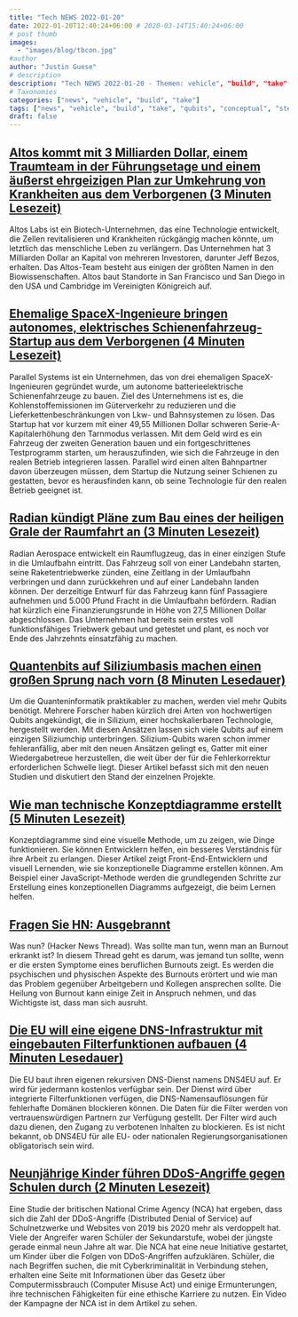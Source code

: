 ```yaml
---
title: "Tech NEWS 2022-01-20"
date: 2022-01-20T12:40:24+06:00 # 2020-03-14T15:40:24+06:00
# post thumb
images:
  - "images/blog/tbcon.jpg"
#author
author: "Justin Guese"
# description
description: "Tech NEWS 2022-01-20 - Themen: vehicle", "build", "take"
# Taxonomies
categories: ["news", "vehicle", "build", "take"]
tags: ["news", "vehicle", "build", "take", "qubits", "conceptual", "stealth"]
draft: false
---
```


## [Altos kommt mit 3 Milliarden Dollar, einem Traumteam in der Führungsetage und einem äußerst ehrgeizigen Plan zur Umkehrung von Krankheiten aus dem Verborgenen (3 Minuten Lesezeit)](https://www.fiercebiotech.com/biotech/altos-bursts-out-stealth-3b-a-dream-team-c-suite-and-a-wildly-ambitious-plan-to-reverse)

 Altos Labs ist ein Biotech-Unternehmen, das eine Technologie entwickelt, die Zellen revitalisieren und Krankheiten rückgängig machen könnte, um letztlich das menschliche Leben zu verlängern. Das Unternehmen hat 3 Milliarden Dollar an Kapital von mehreren Investoren, darunter Jeff Bezos, erhalten. Das Altos-Team besteht aus einigen der größten Namen in den Biowissenschaften. Altos baut Standorte in San Francisco und San Diego in den USA und Cambridge im Vereinigten Königreich auf.

## [Ehemalige SpaceX-Ingenieure bringen autonomes, elektrisches Schienenfahrzeug-Startup aus dem Verborgenen (4 Minuten Lesezeit)](https://techcrunch.com/2022/01/19/former-spacex-engineers-bring-autonomous-electric-rail-vehicle-startup-out-of-stealth/)

 Parallel Systems ist ein Unternehmen, das von drei ehemaligen SpaceX-Ingenieuren gegründet wurde, um autonome batterieelektrische Schienenfahrzeuge zu bauen. Ziel des Unternehmens ist es, die Kohlenstoffemissionen im Güterverkehr zu reduzieren und die Lieferkettenbeschränkungen von Lkw- und Bahnsystemen zu lösen. Das Startup hat vor kurzem mit einer 49,55 Millionen Dollar schweren Serie-A-Kapitalerhöhung den Tarnmodus verlassen. Mit dem Geld wird es ein Fahrzeug der zweiten Generation bauen und ein fortgeschrittenes Testprogramm starten, um herauszufinden, wie sich die Fahrzeuge in den realen Betrieb integrieren lassen. Parallel wird einen alten Bahnpartner davon überzeugen müssen, dem Startup die Nutzung seiner Schienen zu gestatten, bevor es herausfinden kann, ob seine Technologie für den realen Betrieb geeignet ist.

## [Radian kündigt Pläne zum Bau eines der heiligen Grale der Raumfahrt an (3 Minuten Lesezeit)](https://arstechnica.com/science/2022/01/radian-announces-plans-to-build-one-of-the-holy-grails-of-spaceflight/)

 Radian Aerospace entwickelt ein Raumflugzeug, das in einer einzigen Stufe in die Umlaufbahn eintritt. Das Fahrzeug soll von einer Landebahn starten, seine Raketentriebwerke zünden, eine Zeitlang in der Umlaufbahn verbringen und dann zurückkehren und auf einer Landebahn landen können. Der derzeitige Entwurf für das Fahrzeug kann fünf Passagiere aufnehmen und 5.000 Pfund Fracht in die Umlaufbahn befördern. Radian hat kürzlich eine Finanzierungsrunde in Höhe von 27,5 Millionen Dollar abgeschlossen. Das Unternehmen hat bereits sein erstes voll funktionsfähiges Triebwerk gebaut und getestet und plant, es noch vor Ende des Jahrzehnts einsatzfähig zu machen.

## [Quantenbits auf Siliziumbasis machen einen großen Sprung nach vorn (8 Minuten Lesedauer)](https://arstechnica.com/science/2022/01/silicon-based-qubits-take-a-big-leap-forward/)

 Um die Quanteninformatik praktikabler zu machen, werden viel mehr Qubits benötigt. Mehrere Forscher haben kürzlich drei Arten von hochwertigen Qubits angekündigt, die in Silizium, einer hochskalierbaren Technologie, hergestellt werden. Mit diesen Ansätzen lassen sich viele Qubits auf einem einzigen Siliziumchip unterbringen. Silizium-Qubits waren schon immer fehleranfällig, aber mit den neuen Ansätzen gelingt es, Gatter mit einer Wiedergabetreue herzustellen, die weit über der für die Fehlerkorrektur erforderlichen Schwelle liegt. Dieser Artikel befasst sich mit den neuen Studien und diskutiert den Stand der einzelnen Projekte.

## [Wie man technische Konzeptdiagramme erstellt (5 Minuten Lesezeit)](https://krutiepatel.com/blog/how-to-create-technical-conceptual-diagrams)

 Konzeptdiagramme sind eine visuelle Methode, um zu zeigen, wie Dinge funktionieren. Sie können Entwicklern helfen, ein besseres Verständnis für ihre Arbeit zu erlangen. Dieser Artikel zeigt Front-End-Entwicklern und visuell Lernenden, wie sie konzeptionelle Diagramme erstellen können. Am Beispiel einer JavaScript-Methode werden die grundlegenden Schritte zur Erstellung eines konzeptionellen Diagramms aufgezeigt, die beim Lernen helfen.

## [Fragen Sie HN: Ausgebrannt](https://news.ycombinator.com/item?id=30000069/1/0100017e77323868-8466310c-4edc-4622-bf63-577c274ffb77-000000/oocJ4xIPkUJaliJgVsncKF-pxBTpqgJenj3HV4txX4I=233)

 Was nun? (Hacker News Thread). Was sollte man tun, wenn man an Burnout erkrankt ist? In diesem Thread geht es darum, was jemand tun sollte, wenn er die ersten Symptome eines beruflichen Burnouts zeigt. Es werden die psychischen und physischen Aspekte des Burnouts erörtert und wie man das Problem gegenüber Arbeitgebern und Kollegen ansprechen sollte. Die Heilung von Burnout kann einige Zeit in Anspruch nehmen, und das Wichtigste ist, dass man sich ausruht.

## [Die EU will eine eigene DNS-Infrastruktur mit eingebauten Filterfunktionen aufbauen (4 Minuten Lesedauer)](https://therecord.media/eu-wants-to-build-its-own-dns-infrastructure-with-built-in-filtering-capabilities/)

 Die EU baut ihren eigenen rekursiven DNS-Dienst namens DNS4EU auf. Er wird für jedermann kostenlos verfügbar sein. Der Dienst wird über integrierte Filterfunktionen verfügen, die DNS-Namensauflösungen für fehlerhafte Domänen blockieren können. Die Daten für die Filter werden von vertrauenswürdigen Partnern zur Verfügung gestellt. Der Filter wird auch dazu dienen, den Zugang zu verbotenen Inhalten zu blockieren. Es ist nicht bekannt, ob DNS4EU für alle EU- oder nationalen Regierungsorganisationen obligatorisch sein wird.

## [Neunjährige Kinder führen DDoS-Angriffe gegen Schulen durch (2 Minuten Lesezeit)](https://www.bitdefender.com/blog/hotforsecurity/nine-year-old-kids-are-launching-ddos-attacks-against-schools/)

 Eine Studie der britischen National Crime Agency (NCA) hat ergeben, dass sich die Zahl der DDoS-Angriffe (Distributed Denial of Service) auf Schulnetzwerke und Websites von 2019 bis 2020 mehr als verdoppelt hat. Viele der Angreifer waren Schüler der Sekundarstufe, wobei der jüngste gerade einmal neun Jahre alt war. Die NCA hat eine neue Initiative gestartet, um Kinder über die Folgen von DDoS-Angriffen aufzuklären. Schüler, die nach Begriffen suchen, die mit Cyberkriminalität in Verbindung stehen, erhalten eine Seite mit Informationen über das Gesetz über Computermissbrauch (Computer Misuse Act) und einige Ermunterungen, ihre technischen Fähigkeiten für eine ethische Karriere zu nutzen. Ein Video der Kampagne der NCA ist in dem Artikel zu sehen.

